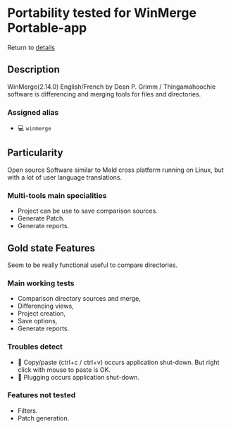 Portability tested for WinMerge Portable-app
=============================================

Return to [details](https://github.com/marchandd/vncxvfb_wine_portableapps/blob/master/docs/summary.md "Summary") 

Description
-----------

WinMerge(2.14.0) English/French by Dean P. Grimm / Thingamahoochie software 
is differencing and merging tools for files and directories.

### Assigned alias ###
- :computer: `winmerge`

Particularity
-------------

Open source Software similar to Meld cross platform running on Linux, but with 
a lot of user language translations.

### Multi-tools main specialities ###
- Project can be use to save comparison sources.
- Generate Patch.
- Generate reports.

Gold state Features
-------------------

Seem to be really functional useful to compare directories.

### Main working tests ###
- Comparison directory sources and merge,
- Differencing views,
- Project creation,
- Save options,
- Generate reports.

### Troubles detect ###
- :new_moon_with_face: Copy/paste (ctrl+c / ctrl+v) occurs application 
shut-down.
  But right click with mouse to paste is OK.
- :new_moon_with_face: Plugging occurs application shut-down.

### Features not tested ###
- Filters.
- Patch generation.
